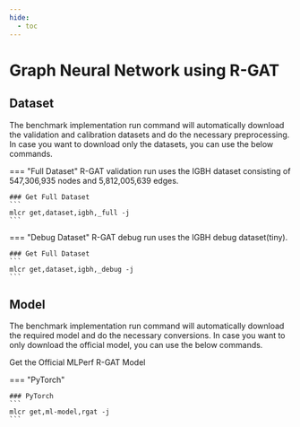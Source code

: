 ```yaml
---
hide:
  - toc
---
```


# Graph Neural Network using R-GAT 

## Dataset

The benchmark implementation run command will automatically download the validation and calibration datasets and do the necessary preprocessing. In case you want to download only the datasets, you can use the below commands.

=== "Full Dataset"
    R-GAT validation run uses the IGBH dataset consisting of 547,306,935 nodes and 5,812,005,639 edges.

    ### Get Full Dataset
    ```
    mlcr get,dataset,igbh,_full -j
    ```

=== "Debug Dataset"
    R-GAT debug run uses the IGBH debug dataset(tiny).

    ### Get Full Dataset
    ```
    mlcr get,dataset,igbh,_debug -j
    ```

## Model
The benchmark implementation run command will automatically download the required model and do the necessary conversions. In case you want to only download the official model, you can use the below commands.

Get the Official MLPerf R-GAT Model

=== "PyTorch"

    ### PyTorch
    ```
    mlcr get,ml-model,rgat -j
    ```

